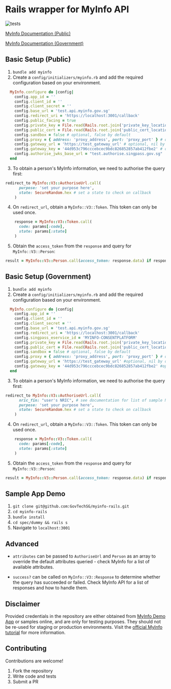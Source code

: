 # Rails wrapper for MyInfo API

![tests](https://github.com/GovTechSG/myinfo/workflows/tests/badge.svg?branch=main)


[MyInfo Documentation (Public)](https://public.cloud.myinfo.gov.sg/myinfo/api/myinfo-kyc-v3.1.0.html)

[MyInfo Documentation (Government)](https://public.cloud.myinfo.gov.sg/myinfo/tuo/myinfo-tuo-specs.html)
## Basic Setup (Public)

1. `bundle add myinfo`
2. Create a `config/initializers/myinfo.rb` and add the required configuration based on your environment.
```ruby
  MyInfo.configure do |config|
    config.app_id = ''
    config.client_id = ''
    config.client_secret = ''
    config.base_url = 'test.api.myinfo.gov.sg'
    config.redirect_uri = 'https://localhost:3001/callback'
    config.public_facing = true
    config.private_key = File.read(Rails.root.join('private_key_location'))
    config.public_cert = File.read(Rails.root.join('public_cert_location'))
    config.sandbox = false # optional, false by default
    config.proxy = { address: 'proxy_address', port: 'proxy_port' } # optional, nil by default
    config.gateway_url = 'https://test_gateway_url' # optional, nil by default
    config.gateway_key = '44d953c796cccebcec9bdc826852857ab412fbe2' # optional, nil by default
    config.authorise_jwks_base_url = "test.authorise.singpass.gov.sg"
  end
```

3. To obtain a person's MyInfo information, we need to authorise the query first:
```ruby
redirect_to MyInfo::V3::AuthoriseUrl.call(
      purpose: 'set your purpose here',
      state: SecureRandom.hex # set a state to check on callback
    )
```

4. On `redirect_url`, obtain a `MyInfo::V3::Token`. This token can only be used once.
```ruby
    response = MyInfo::V3::Token.call(
      code: params[:code],
      state: params[:state]
    )
```

5. Obtain the `access_token` from the `response` and query for `MyInfo::V3::Person`:
```ruby
result = MyInfo::V3::Person.call(access_token: response.data) if response.success?
```

## Basic Setup (Government)

1. `bundle add myinfo`
2. Create a `config/initializers/myinfo.rb` and add the required configuration based on your environment.
```ruby
  MyInfo.configure do |config|
    config.app_id = ''
    config.client_id = ''
    config.client_secret = ''
    config.base_url = 'test.api.myinfo.gov.sg'
    config.redirect_uri = 'https://localhost:3001/callback'
    config.singpass_eservice_id = 'MYINFO-CONSENTPLATFORM'
    config.private_key = File.read(Rails.root.join('private_key_location'))
    config.public_cert = File.read(Rails.root.join('public_cert_location'))
    config.sandbox = false # optional, false by default
    config.proxy = { address: 'proxy_address', port: 'proxy_port' } # optional, nil by default
    config.gateway_url = 'https://test_gateway_url' #optional, nil by default
    config.gateway_key = '44d953c796cccebcec9bdc826852857ab412fbe2' #optional, nil by default
  end
```

3. To obtain a person's MyInfo information, we need to authorise the query first:
```ruby
redirect_to MyInfo::V3::AuthoriseUrl.call(
      nric_fin: "user's NRIC", # see documentation for list of sample NRICs
      purpose: 'set your purpose here',
      state: SecureRandom.hex # set a state to check on callback
    )
```

4. On `redirect_url`, obtain a `MyInfo::V3::Token`. This token can only be used once.
```ruby
    response = MyInfo::V3::Token.call(
      code: params[:code],
      state: params[:state]
    )
```

5. Obtain the `access_token` from the `response` and query for `MyInfo::V3::Person`:
```ruby
result = MyInfo::V3::Person.call(access_token: response.data) if response.success?
```

## Sample App Demo

1. `git clone git@github.com:GovTechSG/myinfo-rails.git`
2. `cd myinfo-rails`
3. `bundle install`
4. `cd spec/dummy && rails s`
5. Navigate to `localhost:3001`

## Advanced
- `attributes` can be passed to `AuthoriseUrl` and `Person` as an array to override the default attributes queried - check MyInfo for a list of available attributes.

- `success?` can be called on `MyInfo::V3::Response` to determine whether the query has succeeded or failed. Check MyInfo API for a list of responses and how to handle them.

## Disclaimer
Provided credentials in the repository are either obtained from [MyInfo Demo App](https://github.com/ndi-trusted-data/myinfo-demo-app) or samples online, and are only for testing purposes. They should not be re-used for staging or production environments. Visit the [official MyInfo tutorial](https://www.ndi-api.gov.sg/library/myinfo/tutorial3) for more information.

## Contributing

Contributions are welcome!

1. Fork the repository
2. Write code and tests
3. Submit a PR
